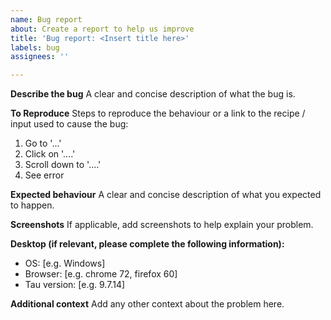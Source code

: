 ```yaml
---
name: Bug report
about: Create a report to help us improve
title: 'Bug report: <Insert title here>'
labels: bug
assignees: ''

---
```


**Describe the bug**
A clear and concise description of what the bug is.

**To Reproduce**
Steps to reproduce the behaviour or a link to the recipe / input used to cause the bug:

1. Go to '...'
2. Click on '....'
3. Scroll down to '....'
4. See error

**Expected behaviour**
A clear and concise description of what you expected to happen.

**Screenshots**
If applicable, add screenshots to help explain your problem.

**Desktop (if relevant, please complete the following information):**
 - OS: [e.g. Windows] 
 - Browser: [e.g. chrome 72, firefox 60]
 - Tau version: [e.g. 9.7.14]

**Additional context**
Add any other context about the problem here.
